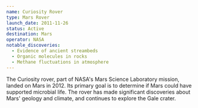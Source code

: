 ```yaml
---
name: Curiosity Rover
type: Mars Rover
launch_date: 2011-11-26
status: Active
destination: Mars
operator: NASA
notable_discoveries:
  - Evidence of ancient streambeds
  - Organic molecules in rocks
  - Methane fluctuations in atmosphere
---
```


The Curiosity rover, part of NASA's Mars Science Laboratory mission, landed on Mars in 2012. Its primary goal is to determine if Mars could have supported microbial life. The rover has made significant discoveries about Mars' geology and climate, and continues to explore the Gale crater.
